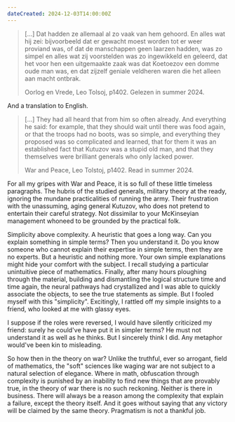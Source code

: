 ```yaml
---
dateCreated: 2024-12-03T14:00:00Z
---
```

<blockquote>
    <p> [...] Dat hadden ze allemaal al zo vaak van hem gehoord. En alles wat hij zei: bijvoorbeeld dat er gewacht moest worden tot er weer proviand was, of dat de manschappen geen laarzen hadden, was zo simpel en alles wat zij voorstelden was zo ingewikkeld en geleerd, dat het voor hen een uitgemaakte zaak was dat Koetoezov een domme oude man was, en dat zijzelf geniale veldheren waren die het alleen aan macht ontbrak. </p>
    <figcaption>Oorlog en Vrede, Leo Tolsoj, p1402. Gelezen in summer 2024. </figcaption>
</blockquote>
And a translation to English.
<blockquote>
<p>[...] They had all heard that from him so often already. And everything he said: for example, that they should wait until there was food again, or that the troops had no boots, was so simple, and everything they proposed was so complicated and learned, that for them it was an established fact that Kutuzov was a stupid old man, and that they themselves were brilliant generals who only lacked power.</p>
<figcaption>War and Peace, Leo Tolstoj, p1402. Read in summer 2024.</figcaption>
</blockquote>
For all my gripes with War and Peace, it is so full of these little timeless paragraphs. The hubris of the studied generals, military theory at the ready, ignoring the mundane practicalities of running the army. Their frustration with the unassuming, aging general Kutuzov, who does not pretend to entertain their careful strategy. Not dissimilar to your McKinseyian management whoneed to be grounded by the practical folk. 

Simplicity above complexity. A heuristic that goes a long way. Can you explain something in simple terms? Then you understand it. Do you know someone who cannot explain their expertise in simple terms, then they are no experts. But a heuristic and nothing more. Your own simple explanations might hide your comfort with the subject. I recall studying a particular unintuitive piece of mathematics. Finally, after many hours ploughing through the material, building and dismantling the logical structure time and time again, the neural pathways had crystallized and I was able to quickly associate the objects, to see the true statements as simple. But I fooled myself with this "simplicity". Excitingly, I rattled off my simple insights to a friend, who looked at me with glassy eyes. 

I suppose if the roles were reversed, I would have silently criticized my friend: surely he could've have put it in simpler terms? He must not understand it as well as he thinks. But I sincerely think I did. Any metaphor would've been kin to misleading. 

So how then in the theory on war? Unlike the truthful, ever so arrogant, field of mathematics, the "soft" sciences like waging war are not subject to a natural selection of elegance. Where in math, obfuscation through complexity is punished by an inability to find new things that are provably true, in the theory of war there is no such reckoning. Neither is there in business. There will always be a reason among the complexity that explain a failure, except the theory itself. And it goes without saying that any victory will be claimed by the same theory. Pragmatism is not a thankful job. 